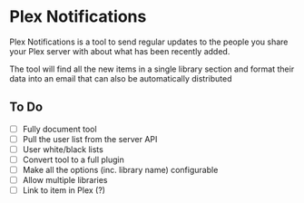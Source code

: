 # Plex Notifications

Plex Notifications is a tool to send regular updates to the people you share your Plex server with about what has been 
recently added. 

The tool will find all the new items in a single library section and format their data into an email that can also be 
automatically distributed 

## To Do
- [ ] Fully document tool
- [ ] Pull the user list from the server API
- [ ] User white/black lists
- [ ] Convert tool to a full plugin
- [ ] Make all the options (inc. library name) configurable
- [ ] Allow multiple libraries
- [ ] Link to item in Plex (?)
